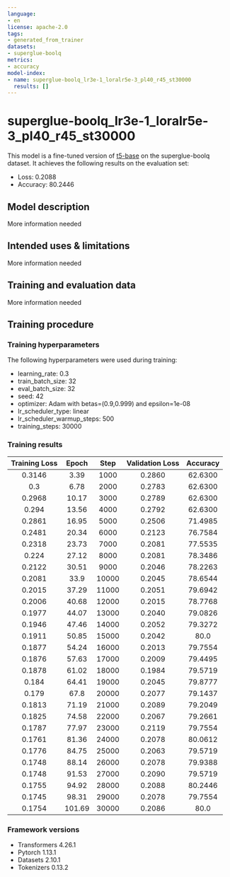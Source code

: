 ```yaml
---
language:
- en
license: apache-2.0
tags:
- generated_from_trainer
datasets:
- superglue-boolq
metrics:
- accuracy
model-index:
- name: superglue-boolq_lr3e-1_loralr5e-3_pl40_r45_st30000
  results: []
---
```


<!-- This model card has been generated automatically according to the information the Trainer had access to. You
should probably proofread and complete it, then remove this comment. -->

# superglue-boolq_lr3e-1_loralr5e-3_pl40_r45_st30000

This model is a fine-tuned version of [t5-base](https://huggingface.co/t5-base) on the superglue-boolq dataset.
It achieves the following results on the evaluation set:
- Loss: 0.2088
- Accuracy: 80.2446

## Model description

More information needed

## Intended uses & limitations

More information needed

## Training and evaluation data

More information needed

## Training procedure

### Training hyperparameters

The following hyperparameters were used during training:
- learning_rate: 0.3
- train_batch_size: 32
- eval_batch_size: 32
- seed: 42
- optimizer: Adam with betas=(0.9,0.999) and epsilon=1e-08
- lr_scheduler_type: linear
- lr_scheduler_warmup_steps: 500
- training_steps: 30000

### Training results

| Training Loss | Epoch  | Step  | Validation Loss | Accuracy |
|:-------------:|:------:|:-----:|:---------------:|:--------:|
| 0.3146        | 3.39   | 1000  | 0.2860          | 62.6300  |
| 0.3           | 6.78   | 2000  | 0.2783          | 62.6300  |
| 0.2968        | 10.17  | 3000  | 0.2789          | 62.6300  |
| 0.294         | 13.56  | 4000  | 0.2792          | 62.6300  |
| 0.2861        | 16.95  | 5000  | 0.2506          | 71.4985  |
| 0.2481        | 20.34  | 6000  | 0.2123          | 76.7584  |
| 0.2318        | 23.73  | 7000  | 0.2081          | 77.5535  |
| 0.224         | 27.12  | 8000  | 0.2081          | 78.3486  |
| 0.2122        | 30.51  | 9000  | 0.2046          | 78.2263  |
| 0.2081        | 33.9   | 10000 | 0.2045          | 78.6544  |
| 0.2015        | 37.29  | 11000 | 0.2051          | 79.6942  |
| 0.2006        | 40.68  | 12000 | 0.2015          | 78.7768  |
| 0.1977        | 44.07  | 13000 | 0.2040          | 79.0826  |
| 0.1946        | 47.46  | 14000 | 0.2052          | 79.3272  |
| 0.1911        | 50.85  | 15000 | 0.2042          | 80.0     |
| 0.1877        | 54.24  | 16000 | 0.2013          | 79.7554  |
| 0.1876        | 57.63  | 17000 | 0.2009          | 79.4495  |
| 0.1878        | 61.02  | 18000 | 0.1984          | 79.5719  |
| 0.184         | 64.41  | 19000 | 0.2045          | 79.8777  |
| 0.179         | 67.8   | 20000 | 0.2077          | 79.1437  |
| 0.1813        | 71.19  | 21000 | 0.2089          | 79.2049  |
| 0.1825        | 74.58  | 22000 | 0.2067          | 79.2661  |
| 0.1787        | 77.97  | 23000 | 0.2119          | 79.7554  |
| 0.1761        | 81.36  | 24000 | 0.2078          | 80.0612  |
| 0.1776        | 84.75  | 25000 | 0.2063          | 79.5719  |
| 0.1748        | 88.14  | 26000 | 0.2078          | 79.9388  |
| 0.1748        | 91.53  | 27000 | 0.2090          | 79.5719  |
| 0.1755        | 94.92  | 28000 | 0.2088          | 80.2446  |
| 0.1745        | 98.31  | 29000 | 0.2078          | 79.7554  |
| 0.1754        | 101.69 | 30000 | 0.2086          | 80.0     |


### Framework versions

- Transformers 4.26.1
- Pytorch 1.13.1
- Datasets 2.10.1
- Tokenizers 0.13.2
